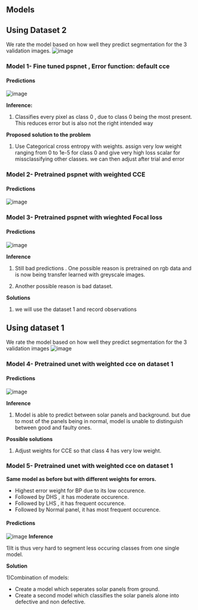## Models
## Using Dataset 2
We rate the model based on how well they predict segmentation for the 3 validation images.
![image](https://user-images.githubusercontent.com/98120916/221680996-1743becb-6bee-4ef3-b05c-e8f611d02498.png)

### Model 1- Fine tuned pspnet , Error function: default cce

#### Predictions
![image](https://user-images.githubusercontent.com/98120916/221681082-4e1faae1-824a-4535-b31c-9da7b9029ed2.png)

**Inference:**

1. Classifies every pixel as class 0 , due to class 0 being the most present. This reduces error but is also not the right intended way

**Proposed solution to the problem**

1. Use Categorical cross entropy with weights. assign very low weight ranging from 0 to 1e-5 for class 0 and give very high loss scalar for missclassifying other classes. we can then adjust after trial and error


### Model 2- Pretrained pspnet with weighted CCE

#### Predictions
![image](https://user-images.githubusercontent.com/98120916/221681152-39f91683-1221-44ce-b87f-9acdd95515fa.png)

### Model 3- Pretrained pspnet with wieghted Focal loss

#### Predictions
![image](https://user-images.githubusercontent.com/98120916/221681243-d9f23eff-c458-4243-91a7-565b657a0ce3.png)

**Inference**

1) Still bad predictions . One possible reason is pretrained on rgb data and is now being transfer learned with greyscale images.

2) Another possible reason is bad dataset. 


**Solutions**

1) we will use the dataset 1 and record observations

## Using dataset 1
We rate the model based on how well they predict segmentation for the 3 validation images
![image](https://user-images.githubusercontent.com/98120916/221681325-f882c2ee-0567-440d-ba02-7d40e4caa60e.png)

### Model 4- Pretrained unet with weighted cce on dataset 1
#### Predictions
![image](https://user-images.githubusercontent.com/98120916/221681408-e3db0231-08fd-424e-a69e-b33edae8d6c4.png)

**Inference**
1) Model is able to predict between solar panels and background. but due to most of the panels being in normal, model is unable to distinguish between good and faulty ones.

**Possible solutions**
1) Adjust weights for CCE so that class 4 has very low weight.

### Model 5- Pretrained unet with weighted cce on dataset 1
**Same model as before but with different weights for errors.**
- Highest error weight for BP due to its low occurence.
- Followed by DHS , it has moderate occurence.
- Followed by LHS , it has frequent occurence.
- Followed by Normal panel, it has most frequent occurence.
#### Predictions
![image](https://user-images.githubusercontent.com/98120916/221681941-9276cd47-e65f-434a-8f69-d3cc5c5e312a.png)
**Inference**

1)It is thus very hard to segment less occuring classes from one single model.


**Solution**


1)Combination of models:
- Create a model which seperates solar panels from ground.
- Create a second model which classifies the solar panels alone into defective and non defective.
